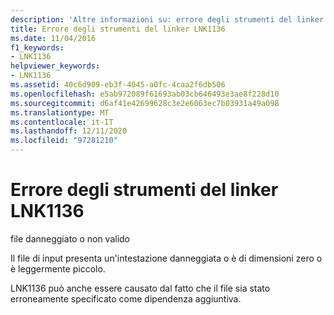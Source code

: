 ```yaml
---
description: 'Altre informazioni su: errore degli strumenti del linker LNK1136'
title: Errore degli strumenti del linker LNK1136
ms.date: 11/04/2016
f1_keywords:
- LNK1136
helpviewer_keywords:
- LNK1136
ms.assetid: 40c6d909-eb3f-4045-a0fc-4caa2f6db506
ms.openlocfilehash: e5ab972089f61693ab03cb646493e3ae8f228d10
ms.sourcegitcommit: d6af41e42699628c3e2e6063ec7b03931a49a098
ms.translationtype: MT
ms.contentlocale: it-IT
ms.lasthandoff: 12/11/2020
ms.locfileid: "97281210"
---
```

# <a name="linker-tools-error-lnk1136"></a>Errore degli strumenti del linker LNK1136

file danneggiato o non valido

Il file di input presenta un'intestazione danneggiata o è di dimensioni zero o è leggermente piccolo.

LNK1136 può anche essere causato dal fatto che il file sia stato erroneamente specificato come dipendenza aggiuntiva.

